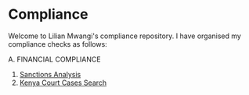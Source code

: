 # Compliance

Welcome to Lilian Mwangi's compliance repository. I have organised my compliance checks as follows:

A. FINANCIAL COMPLIANCE

  1. [Sanctions Analysis](../Financial_Compliance/Sanctions.ipynb)
  2. [Kenya Court Cases Search](./Financial_Compliance/Kenya_Court_Cases_Search.ipynb)
